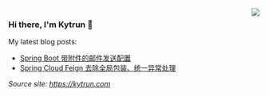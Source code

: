 <img align="right" src="https://github-readme-stats.vercel.app/api?username=kytrun&show_icons=true&icon_color=ad0d52&text_color=24292e&bg_color=ffffff&hide_title=false&&count_private=true&include_all_commits=true&disable_animations=true" />

### Hi there, I'm Kytrun 👋
My latest blog posts:
<!--START_SECTION:feed-->
* [Spring Boot 带附件的邮件发送配置](https:&#x2F;&#x2F;kytrun.com&#x2F;spring-boot-attachment-mail-sender&#x2F;)
* [Spring Cloud Feign 去除全局包装、统一异常处理](https:&#x2F;&#x2F;kytrun.com&#x2F;spring-cloud-feign-unwrap-and-exception&#x2F;)
<!--END_SECTION:feed-->

*Source site: https://kytrun.com*
